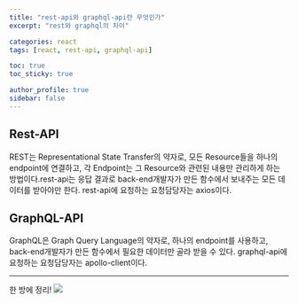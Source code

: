 ```yaml
---
title: "rest-api와 graphql-api란 무엇인가"
excerpt: "rest와 graphql의 차이"

categories: react
tags: [react, rest-api, graphql-api]

toc: true
toc_sticky: true

author_profile: true
sidebar: false
---
```


## Rest-API

REST는 Representational State Transfer의 약자로, 모든 Resource들을 하나의 endpoint에 연결하고, 각 Endpoint는 그 Resource와 관련된 내용만 관리하게 하는 방법이다.rest-api는 응답 결과로 back-end개발자가 만든 함수에서 보내주는 모든 데이터를 받아야만 한다. rest-api에 요청하는 요청담당자는 axios이다.

## GraphQL-API

GraphQL은 Graph Query Language의 약자로, 하나의 endpoint를 사용하고, back-end개발자가 만든 함수에서 필요한 데이터만 골라 받을 수 있다. graphql-api에 요청하는 요청담당자는 apollo-client이다.

---

한 방에 정리!
![](https://images.velog.io/images/hyeun427/post/8938b0f4-1fb4-4c29-9473-60db8629ffae/api.png)
